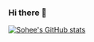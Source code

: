 ### Hi there 👋

[![Sohee's GitHub stats](https://github-readme-stats.vercel.app/api?username=ahnsoheee&hide=stars&show_icons=true&theme=buefy)](https://github.com/anuraghazra/github-readme-stats) 

